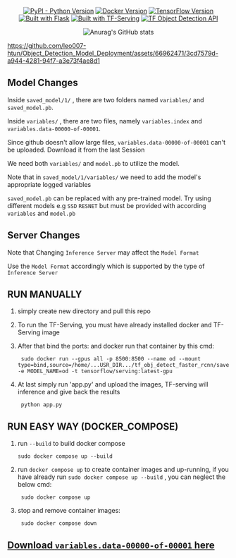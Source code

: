 <div align="center">
  
[![PyPI - Python Version](https://img.shields.io/badge/Python-%3E%3D%203.9-blue)](https://www.python.org/)
[![Docker Version](https://img.shields.io/badge/Docker-%3E%3D%2020.10.5-blue)](https://www.docker.com/)
[![TensorFlow Version](https://img.shields.io/badge/TensorFlow-2.5.0-orange)](https://www.tensorflow.org/)
[![Built with Flask](https://img.shields.io/badge/Built%20with-Flask-red)](https://flask.palletsprojects.com/)
[![Built with TF-Serving](https://img.shields.io/badge/Built%20with-TF--Serving-green)](https://www.tensorflow.org/tfx/guide/serving)
[![TF Object Detection API](https://img.shields.io/badge/TF%20Object%20Detection-API-orange)](https://github.com/tensorflow/models/tree/master/research/object_detection)

![Anurag's GitHub stats](https://github-readme-stats.vercel.app/api?username=leo007-htun&show_icons=true&theme=transparent)
</div>

https://github.com/leo007-htun/Object_Detection_Model_Deployment/assets/66962471/3cd7579d-a944-4281-94f7-a3e73f4ae8d1

## Model Changes 

Inside ``saved_model/1/`` , there are two folders named ``variables/`` and  ``saved_model.pb``.

Inside ``variables/`` , there are two files, namely ``variables.index`` and ``variables.data-00000-of-00001``.

Since github doesn't allow large files, ``variables.data-00000-of-00001`` can't be uploaded. Download it from the last Session

We need both ``variables/`` and ``model.pb`` to utilize the model.

Note that in ``saved_model/1/variables/`` we need to add the model's appropriate logged variables

``saved_model.pb`` can be replaced with any pre-trained model. Try using different models e.g ``SSD`` ``RESNET`` but must be provided with according ``variables`` and ``model.pb`` 

## Server Changes

Note that Changing ``Inference Server`` may affect the ``Model Format``

Use the ``Model Format`` accordingly which is supported by the type of ``Inference Server`` 

## RUN MANUALLY
  
1. simply create new directory and pull this repo

2. To run the TF-Serving, you must have already installed docker and TF-Serving image

3. After that bind the ports: and docker run that container by this cmd:

        sudo docker run --gpus all -p 8500:8500 --name od --mount type=bind,source=/home/...USR_DIR.../tf_obj_detect_faster_rcnn/saved_model,target=/models/od -e MODEL_NAME=od -t tensorflow/serving:latest-gpu 

4. At last simply run 'app.py' and upload the images, TF-serving will inference and give back the results

        python app.py 
        
## RUN EASY WAY (DOCKER_COMPOSE)
 
 1. run ```--build``` to build docker compose
 
        sudo docker compose up --build
    
2. run ```docker compose up``` to create container images and up-running, if you have already run ```sudo docker compose up --build``` , you can neglect the below cmd:

        sudo docker compose up
   
3. stop and remove container images:

        sudo docker compose down
        
## [Download ``variables.data-00000-of-00001`` here](https://www.dropbox.com/scl/fi/o5eygjw6h24d2kycsve4e/variables.data-00000-of-00001?rlkey=yl7eksoyjl22k3wx0dcvrjtqt&dl=0)
    
